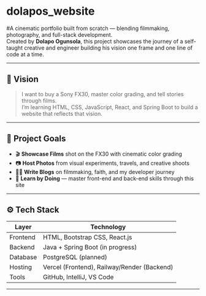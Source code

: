 # dolapos_website

#A cinematic portfolio built from scratch — blending filmmaking, photography, and full-stack development.  
Created by **Dolapo Ogunsola**, this project showcases the journey of a self-taught creative and engineer building his vision one frame and one line of code at a time.

---

## 🚀 Vision

> I want to buy a Sony FX30, master color grading, and tell stories through films.  
> I’m learning HTML, CSS, JavaScript, React, and Spring Boot to build a website that reflects that vision.

---

## 🧠 Project Goals

- 🎬 **Showcase Films** shot on the FX30 with cinematic color grading
- 📷 **Host Photos** from visual experiments, travels, and creative shoots
- ✍🏽 **Write Blogs** on filmmaking, faith, and my developer journey
- 🧰 **Learn by Doing** — master front-end and back-end skills through this site

---

## ⚙️ Tech Stack

| Layer      | Technology            |
|------------|------------------------|
| Frontend   | HTML, Bootstrap CSS, React.js |
| Backend    | Java + Spring Boot (in progress) |
| Database   | PostgreSQL (planned)   |
| Hosting    | Vercel (Frontend), Railway/Render (Backend) |
| Tools      | GitHub, IntelliJ, VS Code |

---
